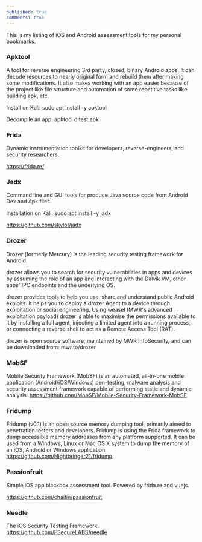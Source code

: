```yaml
---
published: true
comments: true
---
```

This is my listing of iOS and Android assessment tools for my personal bookmarks.

### Apktool

A tool for reverse engineering 3rd party, closed, binary Android apps. It can decode resources to nearly original form and rebuild them after making some modifications. It also makes working with an app easier because of the project like file structure and automation of some repetitive tasks like building apk, etc.

Install on Kali: sudo apt install -y apktool

Decompile an app: apktool d test.apk

### Frida

Dynamic instrumentation toolkit for developers, reverse-engineers, and security researchers.

https://frida.re/

### Jadx

Command line and GUI tools for produce Java source code from Android Dex and Apk files.

Installation on Kali: sudo apt install -y jadx

https://github.com/skylot/jadx

### Drozer

Drozer (formerly Mercury) is the leading security testing framework for Android.

drozer allows you to search for security vulnerabilities in apps and devices by assuming the role of an app and interacting with the Dalvik VM, other apps' IPC endpoints and the underlying OS.

drozer provides tools to help you use, share and understand public Android exploits. It helps you to deploy a drozer Agent to a device through exploitation or social engineering. Using weasel (MWR's advanced exploitation payload) drozer is able to maximise the permissions available to it by installing a full agent, injecting a limited agent into a running process, or connecting a reverse shell to act as a Remote Access Tool (RAT).

drozer is open source software, maintained by MWR InfoSecurity, and can be downloaded from: mwr.to/drozer

### MobSF

Mobile Security Framework (MobSF) is an automated, all-in-one mobile application (Android/iOS/Windows) pen-testing, malware analysis and security assessment framework capable of performing static and dynamic analysis. https://github.com/MobSF/Mobile-Security-Framework-MobSF

### Fridump

Fridump (v0.1) is an open source memory dumping tool, primarily aimed to penetration testers and developers. Fridump is using the Frida framework to dump accessible memory addresses from any platform supported. It can be used from a Windows, Linux or Mac OS X system to dump the memory of an iOS, Android or Windows application. https://github.com/Nightbringer21/fridump

### Passionfruit

Simple iOS app blackbox assessment tool. Powered by frida.re and vuejs.

https://github.com/chaitin/passionfruit

### Needle

The iOS Security Testing Framework. https://github.com/FSecureLABS/needle
